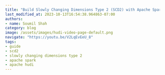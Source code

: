 ```yaml
---
title: "Build Slowly Changing Dimensions Type 2 (SCD2) with Apache Spark and Apache Hudi | Hands on Labs"
last_modified_at: 2023-10-13T16:54:38.964863-07:00
authors:
- name: Soumil Shah
category: blog
image: /assets/images/hudi-video-page-default.png
navigate: "https://youtu.be/V2LqEvEeU_8"
tags:
- guide
- scd2
- slowly changing dimensions type 2
- apache spark
- apache hudi
---
```

